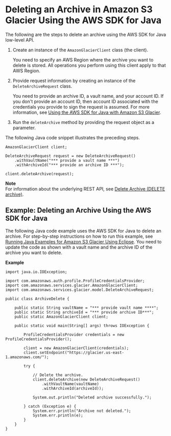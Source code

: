 # Deleting an Archive in Amazon S3 Glacier Using the AWS SDK for Java<a name="deleting-an-archive-using-java"></a>

The following are the steps to delete an archive using the AWS SDK for Java low\-level API\.

 

1. Create an instance of the `AmazonGlacierClient` class \(the client\)\. 

   You need to specify an AWS Region where the archive you want to delete is stored\. All operations you perform using this client apply to that AWS Region\. 

1. Provide request information by creating an instance of the `DeleteArchiveRequest` class\.

   You need to provide an archive ID, a vault name, and your account ID\. If you don't provide an account ID, then account ID associated with the credentials you provide to sign the request is assumed\. For more information, see [Using the AWS SDK for Java with Amazon S3 Glacier](using-aws-sdk-for-java.md)\.

1. Run the `deleteArchive` method by providing the request object as a parameter\. 

The following Java code snippet illustrates the preceding steps\.

```
AmazonGlacierClient client;

DeleteArchiveRequest request = new DeleteArchiveRequest()
    .withVaultName("*** provide a vault name ***")
    .withArchiveId("*** provide an archive ID ***");

client.deleteArchive(request);
```

 

**Note**  
For information about the underlying REST API, see [Delete Archive \(DELETE archive\)](api-archive-delete.md)\.

## Example: Deleting an Archive Using the AWS SDK for Java<a name="deleting-an-archive-using-java-example"></a>

The following Java code example uses the AWS SDK for Java to delete an archive\. For step\-by\-step instructions on how to run this example, see [Running Java Examples for Amazon S3 Glacier Using Eclipse](using-aws-sdk-for-java.md#setting-up-and-testing-sdk-java)\. You need to update the code as shown with a vault name and the archive ID of the archive you want to delete\.

**Example**  

```
import java.io.IOException;

import com.amazonaws.auth.profile.ProfileCredentialsProvider;
import com.amazonaws.services.glacier.AmazonGlacierClient;
import com.amazonaws.services.glacier.model.DeleteArchiveRequest;

public class ArchiveDelete {

    public static String vaultName = "*** provide vault name ****";
    public static String archiveId = "*** provide archive ID***";
    public static AmazonGlacierClient client;
    
    public static void main(String[] args) throws IOException {
        
    	ProfileCredentialsProvider credentials = new ProfileCredentialsProvider();

        client = new AmazonGlacierClient(credentials);
        client.setEndpoint("https://glacier.us-east-1.amazonaws.com/");        

        try {

            // Delete the archive.
            client.deleteArchive(new DeleteArchiveRequest()
                .withVaultName(vaultName)
                .withArchiveId(archiveId));
            
            System.out.println("Deleted archive successfully.");
            
        } catch (Exception e) {
            System.err.println("Archive not deleted.");
            System.err.println(e);
        }
    }
}
```